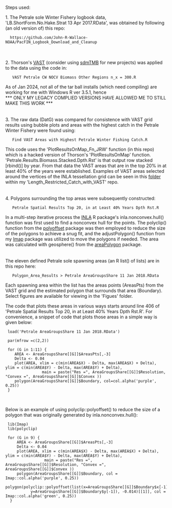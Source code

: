 
Steps used:

1\. The Petrale sole Winter Fishery logbook data, 'LB.ShortForm.No.Hake.Strat 13 Apr 2017.RData', was obtained by following (an old version of) this repo:

      https://github.com/John-R-Wallace-NOAA/PacFIN_Logbook_Download_and_Cleanup
<br><br>
2\. Thorson's [VAST](https://github.com/James-Thorson-NOAA/VAST]) (consider using [sdmTMB](https://pbs-assess.github.io/sdmTMB/) for new projects) was applied to the data using the code in:

       VAST Petrale CW NOCV Biomass Other Regions n_x = 300.R
As of Jan 2024, not all of the tar ball installs (which need compiling) are working for me with Windows R ver 3.5.1, hence <br> *** ONLY MY LEGACY COMPLIED VERSIONS HAVE ALLOWED ME TO STILL MAKE THIS WORK ***       
<br><br>
3\. The raw data (DatG) was compared for consistence with VAST grid results using bubble plots and areas with the highest catch in the Petrale Winter Fishery were found using:

       Find VAST Areas with Highest Petrale Winter Fishing Catch.R

This code uses the 'PlotResultsOnMap_Fn_JRW' function (in this repo) which is a hacked version of Thorson's 'PlotResultsOnMap' function. 'Petrale.Results.Biomass.Stacked.Dpth.Rst' is that output row stacked [rbind()] by year. From that data the VAST areas that are in the top 20% in at least 40% of the years were established. Examples of VAST areas selected around the vertices of the INLA tessellation grid can be seen in this [folder](https://github.com/John-R-Wallace-NOAA/Length_Restricted_Catch_with_VAST/tree/master/VAST_Region_Method_Comparison_using_Small_Dover/2018-07-03_DOVR_WCGBTS_LM17_v4_1_0_AS_nx%3D600%20-%20Region%20%3D%20Other/Figs/All%20Areas%2C%20Random%20Col%2C%20Top%2015per%20in%206_13%20Years) within my 'Length_Restricted_Catch_with_VAST' repo.
<br><br><br>
4\. Polygons surrounding the top areas were subsequently constructed:

       Petrale Spatial Results Top 20, in at Least 40% Years Dpth Rst.R

In a multi-step iterative process the [INLA](www.r-inla.org) R package's inla.nonconvex.hull() function was first used to find a nonconvex hull for the points. The polyclip() function from the [polyoffset](https://github.com/baddstats/polyclip) package was then employed to reduce the size of the polygons to achieve a snug fit, and the adjustPolygon() function from my [Imap](https://github.com/John-R-Wallace-NOAA/Imap) package was utilized to move the polygons if needed.  The area was calculated with geosphere() from the [areaPolygon](https://github.com/rspatial/geosphere) package.
<br><br><br>
The eleven defined Petrale sole spawning areas (an R list() of lists) are in this repo here:

       Polygon_Area_Results > Petrale AreaGroupsShare 11 Jan 2018.RData
       
Each spawning area within the list has the areas points (AreasPts) from the VAST grid and the estimated polygon that surrounds that area (Boundary). Select figures are available for viewing in the 'Figues' folder.

The code that plots these areas in various ways starts around line 406 of 'Petrale Spatial Results Top 20, in at Least 40% Years Dpth Rst.R'. For convenience, a snippet of code that plots those areas in a simple way is given below:


     load('Petrale AreaGroupsShare 11 Jan 2018.RData')
     
     par(mfrow =c(2,2))
     
     for (G in 1:11) {
        AREA <- AreaGroupsShare[[G]]$AreasPts[,-3]
        Delta <- 0.04
        plot(AREA, xlim = c(min(AREA$X) - Delta, max(AREA$X) + Delta), ylim = c(min(AREA$Y) - Delta, max(AREA$Y) + Delta), 
                    main = paste("Res =", AreaGroupsShare[[G]]$Resolution, "Convex =", AreaGroupsShare[[G]]$Convex ))
        polygon(AreaGroupsShare[[G]]$Boundary, col=col.alpha('purple', 0.25))
     }	

<br>

Below is an example of using polyclip::polyoffset() to reduce the size of a polygon that was originally generated by inla.nonconvex.hull():

    
     lib(Imap)
     lib(polyclip)

     for (G in 9) {
         AREA <- AreaGroupsShare[[G]]$AreasPts[,-3]
         Delta <- 0.04
         plot(AREA, xlim = c(min(AREA$X) - Delta, max(AREA$X) + Delta), ylim = c(min(AREA$Y) - Delta, max(AREA$Y) + Delta), 
                     main = paste("Res =", AreaGroupsShare[[G]]$Resolution, "Convex =", AreaGroupsShare[[G]]$Convex ))
         polygon(AreaGroupsShare[[G]]$Boundary, col = Imap::col.alpha('purple', 0.25))
         polygon(polyclip::polyoffset(list(x=AreaGroupsShare[[G]]$Boundary$x[-1], 
               y=AreaGroupsShare[[G]]$Boundary$y[-1]), -0.014)[[1]], col = Imap::col.alpha('green', 0.25))
      }	
      




